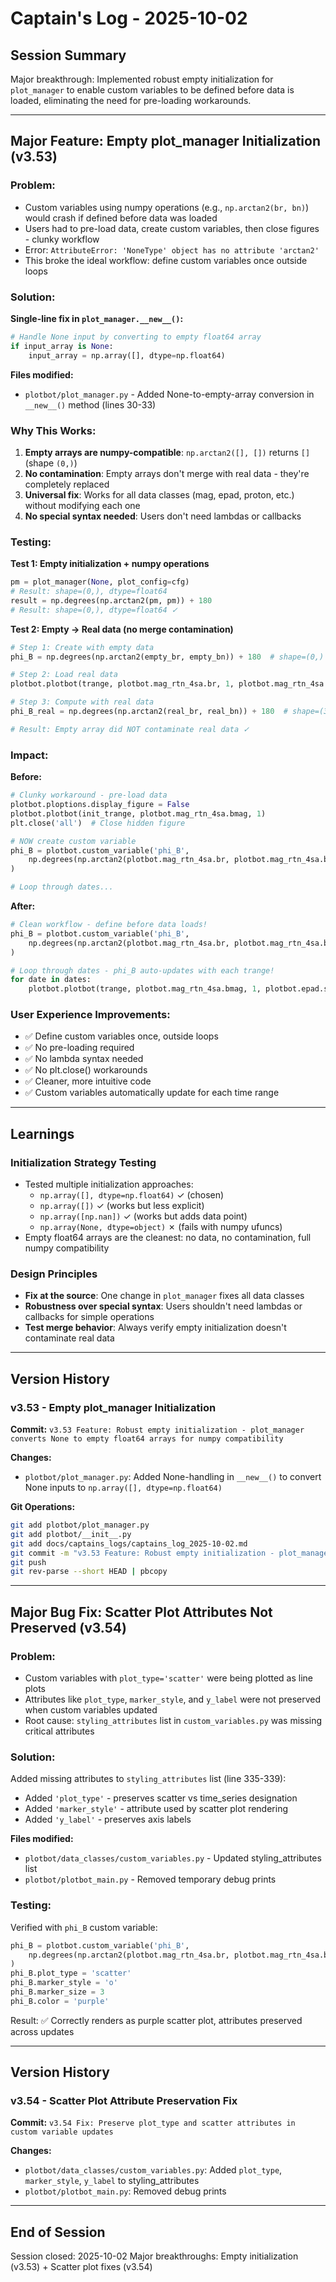 # Captain's Log - 2025-10-02

## Session Summary
Major breakthrough: Implemented robust empty initialization for `plot_manager` to enable custom variables to be defined before data is loaded, eliminating the need for pre-loading workarounds.

---

## Major Feature: Empty plot_manager Initialization (v3.53)

### Problem:
- Custom variables using numpy operations (e.g., `np.arctan2(br, bn)`) would crash if defined before data was loaded
- Users had to pre-load data, create custom variables, then close figures - clunky workflow
- Error: `AttributeError: 'NoneType' object has no attribute 'arctan2'`
- This broke the ideal workflow: define custom variables once outside loops

### Solution:
**Single-line fix in `plot_manager.__new__()`:**
```python
# Handle None input by converting to empty float64 array
if input_array is None:
    input_array = np.array([], dtype=np.float64)
```

**Files modified:**
- `plotbot/plot_manager.py` - Added None-to-empty-array conversion in `__new__()` method (lines 30-33)

### Why This Works:
1. **Empty arrays are numpy-compatible**: `np.arctan2([], [])` returns `[]` (shape `(0,)`)
2. **No contamination**: Empty arrays don't merge with real data - they're completely replaced
3. **Universal fix**: Works for all data classes (mag, epad, proton, etc.) without modifying each one
4. **No special syntax needed**: Users don't need lambdas or callbacks

### Testing:
**Test 1: Empty initialization + numpy operations**
```python
pm = plot_manager(None, plot_config=cfg)
# Result: shape=(0,), dtype=float64
result = np.degrees(np.arctan2(pm, pm)) + 180
# Result: shape=(0,), dtype=float64 ✓
```

**Test 2: Empty → Real data (no merge contamination)**
```python
# Step 1: Create with empty data
phi_B = np.degrees(np.arctan2(empty_br, empty_bn)) + 180  # shape=(0,)

# Step 2: Load real data
plotbot.plotbot(trange, plotbot.mag_rtn_4sa.br, 1, plotbot.mag_rtn_4sa.bn, 2)

# Step 3: Compute with real data
phi_B_real = np.degrees(np.arctan2(real_br, real_bn)) + 180  # shape=(32958,)

# Result: Empty array did NOT contaminate real data ✓
```

### Impact:
**Before:**
```python
# Clunky workaround - pre-load data
plotbot.ploptions.display_figure = False
plotbot.plotbot(init_trange, plotbot.mag_rtn_4sa.bmag, 1)
plt.close('all')  # Close hidden figure

# NOW create custom variable
phi_B = plotbot.custom_variable('phi_B', 
    np.degrees(np.arctan2(plotbot.mag_rtn_4sa.br, plotbot.mag_rtn_4sa.bn)) + 180
)

# Loop through dates...
```

**After:**
```python
# Clean workflow - define before data loads!
phi_B = plotbot.custom_variable('phi_B', 
    np.degrees(np.arctan2(plotbot.mag_rtn_4sa.br, plotbot.mag_rtn_4sa.bn)) + 180
)

# Loop through dates - phi_B auto-updates with each trange!
for date in dates:
    plotbot.plotbot(trange, plotbot.mag_rtn_4sa.bmag, 1, plotbot.epad.strahl, 2, phi_B, 3)
```

### User Experience Improvements:
- ✅ Define custom variables once, outside loops
- ✅ No pre-loading required
- ✅ No lambda syntax needed
- ✅ No plt.close() workarounds
- ✅ Cleaner, more intuitive code
- ✅ Custom variables automatically update for each time range

---

## Learnings

### Initialization Strategy Testing
- Tested multiple initialization approaches:
  - `np.array([], dtype=np.float64)` ✓ (chosen)
  - `np.array([])` ✓ (works but less explicit)
  - `np.array([np.nan])` ✓ (works but adds data point)
  - `np.array(None, dtype=object)` ✗ (fails with numpy ufuncs)
- Empty float64 arrays are the cleanest: no data, no contamination, full numpy compatibility

### Design Principles
- **Fix at the source**: One change in `plot_manager` fixes all data classes
- **Robustness over special syntax**: Users shouldn't need lambdas or callbacks for simple operations
- **Test merge behavior**: Always verify empty initialization doesn't contaminate real data

---

## Version History

### v3.53 - Empty plot_manager Initialization
**Commit:** `v3.53 Feature: Robust empty initialization - plot_manager converts None to empty float64 arrays for numpy compatibility`

**Changes:**
- `plotbot/plot_manager.py`: Added None-handling in `__new__()` to convert None inputs to `np.array([], dtype=np.float64)`

**Git Operations:**
```bash
git add plotbot/plot_manager.py
git add plotbot/__init__.py
git add docs/captains_logs/captains_log_2025-10-02.md
git commit -m "v3.53 Feature: Robust empty initialization - plot_manager converts None to empty float64 arrays for numpy compatibility"
git push
git rev-parse --short HEAD | pbcopy
```

---

## Major Bug Fix: Scatter Plot Attributes Not Preserved (v3.54)

### Problem:
- Custom variables with `plot_type='scatter'` were being plotted as line plots
- Attributes like `plot_type`, `marker_style`, and `y_label` were not preserved when custom variables updated
- Root cause: `styling_attributes` list in `custom_variables.py` was missing critical attributes

### Solution:
Added missing attributes to `styling_attributes` list (line 335-339):
- Added `'plot_type'` - preserves scatter vs time_series designation
- Added `'marker_style'` - attribute used by scatter plot rendering
- Added `'y_label'` - preserves axis labels

**Files modified:**
- `plotbot/data_classes/custom_variables.py` - Updated styling_attributes list
- `plotbot/plotbot_main.py` - Removed temporary debug prints

### Testing:
Verified with `phi_B` custom variable:
```python
phi_B = plotbot.custom_variable('phi_B', 
    np.degrees(np.arctan2(plotbot.mag_rtn_4sa.br, plotbot.mag_rtn_4sa.bn)) + 180
)
phi_B.plot_type = 'scatter'
phi_B.marker_style = 'o'
phi_B.marker_size = 3
phi_B.color = 'purple'
```
Result: ✅ Correctly renders as purple scatter plot, attributes preserved across updates

---

## Version History

### v3.54 - Scatter Plot Attribute Preservation Fix
**Commit:** `v3.54 Fix: Preserve plot_type and scatter attributes in custom variable updates`

**Changes:**
- `plotbot/data_classes/custom_variables.py`: Added `plot_type`, `marker_style`, `y_label` to styling_attributes
- `plotbot/plotbot_main.py`: Removed debug prints

---

## End of Session
Session closed: 2025-10-02
Major breakthroughs: Empty initialization (v3.53) + Scatter plot fixes (v3.54)

